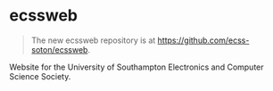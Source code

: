 # ecssweb

> The new ecssweb repository is at https://github.com/ecss-soton/ecssweb.

Website for the University of Southampton Electronics and Computer Science Society.
